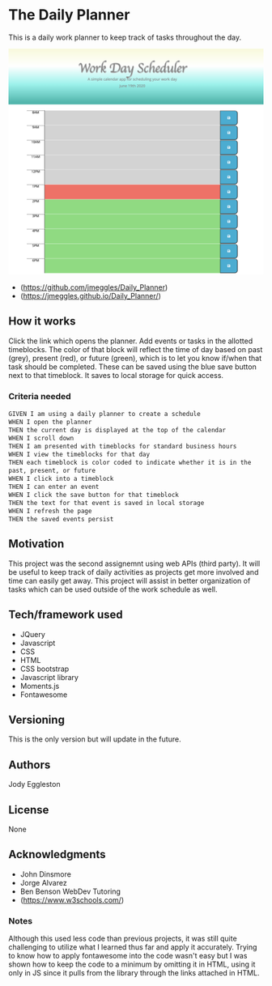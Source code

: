 # The Daily Planner
This is a daily work planner to keep track of tasks throughout the day.    

<img src="/Assets/images/screenshot1.png" width=600>

- (https://github.com/jmeggles/Daily_Planner)
- (https://jmeggles.github.io/Daily_Planner/)

## How it works
Click the link which opens the planner.  Add events or tasks in the allotted timeblocks. The color of that block will reflect the time of day based on past (grey), present (red), or future (green), which is to let you know if/when that task should be completed.   These can be saved using the blue save button next to that timeblock.  It saves to local storage for quick access.  

### Criteria needed
```
GIVEN I am using a daily planner to create a schedule
WHEN I open the planner
THEN the current day is displayed at the top of the calendar
WHEN I scroll down
THEN I am presented with timeblocks for standard business hours
WHEN I view the timeblocks for that day
THEN each timeblock is color coded to indicate whether it is in the past, present, or future
WHEN I click into a timeblock
THEN I can enter an event
WHEN I click the save button for that timeblock
THEN the text for that event is saved in local storage
WHEN I refresh the page
THEN the saved events persist
```

## Motivation
This project was the second assignemnt using web APIs (third party). It will be useful to keep track of daily activities as projects get more involved and time can easily get away.  This project will assist in better organization of tasks which can be used outside of the work schedule as well.

## Tech/framework used
- JQuery
- Javascript
- CSS
- HTML
- CSS bootstrap
- Javascript library
- Moments.js
- Fontawesome

## Versioning
This is the only version but will update in the future.

## Authors
Jody Eggleston

## License
None

## Acknowledgments
- John Dinsmore
- Jorge Alvarez
- Ben Benson WebDev Tutoring
- (https://www.w3schools.com/)




### Notes
Although this used less code than previous projects, it was still quite challenging to utilize what I learned thus far and apply it accurately.  Trying to know how to apply fontawesome into the code wasn't easy but I was shown how to keep the code to a minimum by omitting it in HTML, using it only in JS since it pulls from the library through the links attached in HTML.

